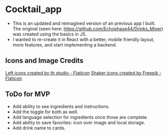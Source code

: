 # Cocktail_app

- This is an updated and reimagined version of an previous app I built. The original (seen here: https://github.com/Echophase44/Drinks_Mixer) was created using the basics in JS.
- I wanted to re-create it in React with a better, mobile friendly layout, more features, and start implementing a backend.

## Icons and Image Credits

<a href="https://www.flaticon.com/free-icons/left" title="left icons">Left icons created by th studio - Flaticon</a>
<a href="https://www.flaticon.com/free-icons/shaker" title="shaker icons">Shaker icons created by Freepik - Flaticon</a>

## ToDo for MVP

- Add ability to see ingredients and instructions.
- Add the toggle for both as well.
- Add language selection for ingredients once those are complete.
- Add ability to save favorites: icon over image and local storage.
- Add drink name to cards.
